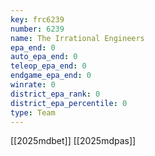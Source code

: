```yaml
---
key: frc6239
number: 6239
name: The Irrational Engineers
epa_end: 0
auto_epa_end: 0
teleop_epa_end: 0
endgame_epa_end: 0
winrate: 0
district_epa_rank: 0
district_epa_percentile: 0
type: Team
---
```

[[2025mdbet]]
[[2025mdpas]]
